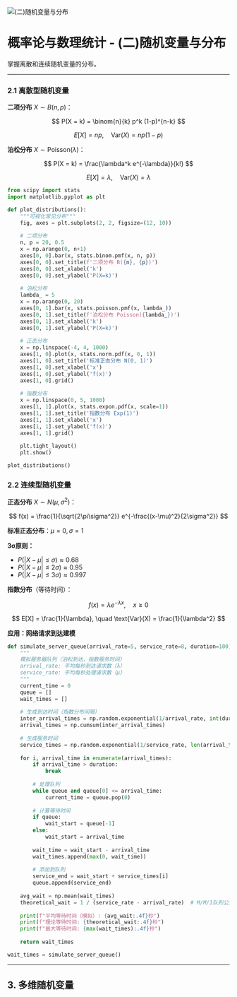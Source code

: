 ![(二)随机变量与分布](https://via.placeholder.com/800x200?text=Random+Variables)

# 概率论与数理统计 - (二)随机变量与分布

掌握离散和连续随机变量的分布。

---


### 2.1 离散型随机变量

**二项分布** $X \sim B(n, p)$：

$$
P(X = k) = \binom{n}{k} p^k (1-p)^{n-k}
$$

$$
E[X] = np, \quad \text{Var}(X) = np(1-p)
$$

**泊松分布** $X \sim \text{Poisson}(\lambda)$：

$$
P(X = k) = \frac{\lambda^k e^{-\lambda}}{k!}
$$

$$
E[X] = \lambda, \quad \text{Var}(X) = \lambda
$$

```python
from scipy import stats
import matplotlib.pyplot as plt

def plot_distributions():
    """可视化常见分布"""
    fig, axes = plt.subplots(2, 2, figsize=(12, 10))
    
    # 二项分布
    n, p = 20, 0.5
    x = np.arange(0, n+1)
    axes[0, 0].bar(x, stats.binom.pmf(x, n, p))
    axes[0, 0].set_title(f'二项分布 B({n}, {p})')
    axes[0, 0].set_xlabel('k')
    axes[0, 0].set_ylabel('P(X=k)')
    
    # 泊松分布
    lambda_ = 5
    x = np.arange(0, 20)
    axes[0, 1].bar(x, stats.poisson.pmf(x, lambda_))
    axes[0, 1].set_title(f'泊松分布 Poisson({lambda_})')
    axes[0, 1].set_xlabel('k')
    axes[0, 1].set_ylabel('P(X=k)')
    
    # 正态分布
    x = np.linspace(-4, 4, 1000)
    axes[1, 0].plot(x, stats.norm.pdf(x, 0, 1))
    axes[1, 0].set_title('标准正态分布 N(0, 1)')
    axes[1, 0].set_xlabel('x')
    axes[1, 0].set_ylabel('f(x)')
    axes[1, 0].grid()
    
    # 指数分布
    x = np.linspace(0, 5, 1000)
    axes[1, 1].plot(x, stats.expon.pdf(x, scale=1))
    axes[1, 1].set_title('指数分布 Exp(1)')
    axes[1, 1].set_xlabel('x')
    axes[1, 1].set_ylabel('f(x)')
    axes[1, 1].grid()
    
    plt.tight_layout()
    plt.show()

plot_distributions()
```

### 2.2 连续型随机变量

**正态分布** $X \sim N(\mu, \sigma^2)$：

$$
f(x) = \frac{1}{\sqrt{2\pi\sigma^2}} e^{-\frac{(x-\mu)^2}{2\sigma^2}}
$$

**标准正态分布**：$\mu = 0, \sigma = 1$

**3σ原则：**
- $P(|X - \mu| \leq \sigma) \approx 0.68$
- $P(|X - \mu| \leq 2\sigma) \approx 0.95$
- $P(|X - \mu| \leq 3\sigma) \approx 0.997$

**指数分布**（等待时间）：

$$
f(x) = \lambda e^{-\lambda x}, \quad x \geq 0
$$

$$
E[X] = \frac{1}{\lambda}, \quad \text{Var}(X) = \frac{1}{\lambda^2}
$$

**应用：网络请求到达建模**

```python
def simulate_server_queue(arrival_rate=5, service_rate=8, duration=100):
    """
    模拟服务器队列（泊松到达，指数服务时间）
    arrival_rate: 平均每秒到达请求数（λ）
    service_rate: 平均每秒处理请求数（μ）
    """
    current_time = 0
    queue = []
    wait_times = []
    
    # 生成到达时间（指数分布间隔）
    inter_arrival_times = np.random.exponential(1/arrival_rate, int(duration * arrival_rate * 2))
    arrival_times = np.cumsum(inter_arrival_times)
    
    # 生成服务时间
    service_times = np.random.exponential(1/service_rate, len(arrival_times))
    
    for i, arrival_time in enumerate(arrival_times):
        if arrival_time > duration:
            break
        
        # 处理队列
        while queue and queue[0] <= arrival_time:
            current_time = queue.pop(0)
        
        # 计算等待时间
        if queue:
            wait_start = queue[-1]
        else:
            wait_start = arrival_time
        
        wait_time = wait_start - arrival_time
        wait_times.append(max(0, wait_time))
        
        # 添加到队列
        service_end = wait_start + service_times[i]
        queue.append(service_end)
    
    avg_wait = np.mean(wait_times)
    theoretical_wait = 1 / (service_rate - arrival_rate)  # M/M/1队列公式
    
    print(f"平均等待时间（模拟）: {avg_wait:.4f}秒")
    print(f"理论等待时间: {theoretical_wait:.4f}秒")
    print(f"最大等待时间: {max(wait_times):.4f}秒")
    
    return wait_times

wait_times = simulate_server_queue()
```

---

## 3. 多维随机变量